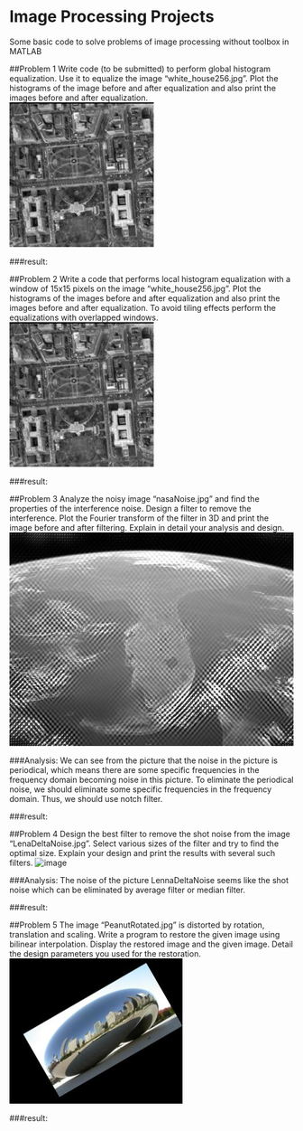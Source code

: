 #                                           Image Processing Projects

Some basic code to solve problems of image processing without toolbox in MATLAB

##Problem 1
Write code (to be submitted) to perform global histogram equalization. Use it to equalize the image “white_house256.jpg”. Plot the histograms of the image before and after equalization and also print the images before and after equalization.
![image](https://github.com/jessehui/Image-Processing/blob/master/src/white_house256.jpg)


###result:


##Problem 2
Write a code that performs local histogram equalization with a window of 15x15 pixels on the image  “white_house256.jpg”. Plot the histograms of the images before and after equalization and also print the images before and after equalization. To avoid tiling effects perform the equalizations with overlapped windows.
![image](https://github.com/jessehui/Image-Processing/blob/master/src/white_house256.jpg)

###result:


##Problem 3
Analyze the noisy image “nasaNoise.jpg” and find the properties of the interference noise. Design a filter to remove the interference. Plot the Fourier transform of the filter in 3D and print the image before and after filtering. Explain in detail your analysis and design.
![image](https://github.com/jessehui/Image-Processing/blob/master/src/nasaNoise%20_1_.jpg)

###Analysis:
We can see from the picture that the noise in the picture is periodical, which means there are some specific frequencies in the frequency domain becoming noise in this picture. To eliminate the periodical noise, we should eliminate some specific frequencies in the frequency domain. Thus, we should use notch filter.

###result:


##Problem 4
Design the best filter to remove the shot noise from the image “LenaDeltaNoise.jpg”. Select various sizes of the filter and try to find the optimal size. Explain your design and print the results with several such filters.
![image]()

###Analysis:
The noise of the picture LennaDeltaNoise seems like the shot noise which can be eliminated by average filter or median filter.

###result:


##Problem 5
The image “PeanutRotated.jpg” is distorted by rotation, translation and scaling. Write a program to restore the given image using bilinear interpolation. Display the restored image and the given image. Detail the design parameters you used for the restoration.
![image](https://github.com/jessehui/Image-Processing/blob/master/src/PeanutRotated-B.jpg)

###result:

